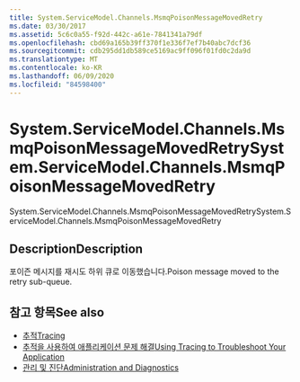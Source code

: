 ```yaml
---
title: System.ServiceModel.Channels.MsmqPoisonMessageMovedRetry
ms.date: 03/30/2017
ms.assetid: 5c6c0a55-f92d-442c-a61e-7841341a79df
ms.openlocfilehash: cbd69a165b39ff370f1e336f7ef7b40abc7dcf36
ms.sourcegitcommit: cdb295dd1db589ce5169ac9ff096f01fd0c2da9d
ms.translationtype: MT
ms.contentlocale: ko-KR
ms.lasthandoff: 06/09/2020
ms.locfileid: "84598400"
---
```

# <a name="systemservicemodelchannelsmsmqpoisonmessagemovedretry"></a><span data-ttu-id="7d4f5-102">System.ServiceModel.Channels.MsmqPoisonMessageMovedRetry</span><span class="sxs-lookup"><span data-stu-id="7d4f5-102">System.ServiceModel.Channels.MsmqPoisonMessageMovedRetry</span></span>
<span data-ttu-id="7d4f5-103">System.ServiceModel.Channels.MsmqPoisonMessageMovedRetry</span><span class="sxs-lookup"><span data-stu-id="7d4f5-103">System.ServiceModel.Channels.MsmqPoisonMessageMovedRetry</span></span>  
  
## <a name="description"></a><span data-ttu-id="7d4f5-104">Description</span><span class="sxs-lookup"><span data-stu-id="7d4f5-104">Description</span></span>  
 <span data-ttu-id="7d4f5-105">포이즌 메시지를 재시도 하위 큐로 이동했습니다.</span><span class="sxs-lookup"><span data-stu-id="7d4f5-105">Poison message moved to the retry sub-queue.</span></span>  
  
## <a name="see-also"></a><span data-ttu-id="7d4f5-106">참고 항목</span><span class="sxs-lookup"><span data-stu-id="7d4f5-106">See also</span></span>

- [<span data-ttu-id="7d4f5-107">추적</span><span class="sxs-lookup"><span data-stu-id="7d4f5-107">Tracing</span></span>](index.md)
- [<span data-ttu-id="7d4f5-108">추적을 사용하여 애플리케이션 문제 해결</span><span class="sxs-lookup"><span data-stu-id="7d4f5-108">Using Tracing to Troubleshoot Your Application</span></span>](using-tracing-to-troubleshoot-your-application.md)
- [<span data-ttu-id="7d4f5-109">관리 및 진단</span><span class="sxs-lookup"><span data-stu-id="7d4f5-109">Administration and Diagnostics</span></span>](../index.md)
